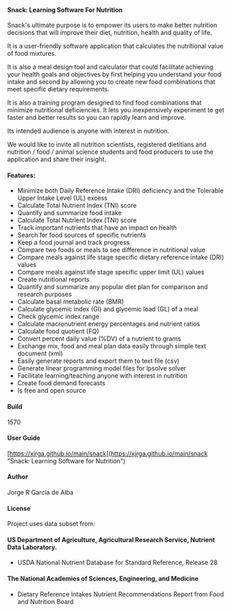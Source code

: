 #### Snack: Learning Software For Nutrition
 
 Snack's ultimate purpose is to empower its users to make better nutrition
decisions that will improve their diet, nutrition, health and quality of life.
	 
 It is a user-friendly software application that calculates the nutritional value
of food mixtures.
	
 It is also a meal design tool and calculator that could facilitate achieving
your health goals and objectives by first helping you understand your food intake 
and second by allowing you to create new food combinations that meet specific 
dietary requirements. 
	
 It is also a training program designed to find food combinations that minimize 
nutritional deficiencies. It lets you inexpensively experiment to get faster and 
better results so you can rapidly learn and improve.
	
 Its intended audience is anyone with interest in nutrition.
 
 We would like to invite all nutrition scientists, registered dietitians and 
nutrition / food / animal science students and food producers to use the application
and share their insight.

#### Features:

  * Minimize both Daily Reference Intake (DRI) deficiency and the Tolerable Upper Intake Level (UL) excess
  * Calculate Total Nutrient Index (TNI) score
  * Quantify and summarize food intake
  * Calculate Total Nutrient Index (TNI) score
  * Track important nutrients that have an impact on health
  * Search for food sources of specific nutrients
  * Keep a food journal and track progress
  * Compare two foods or meals to see difference in nutritional value
  * Compare meals against life stage specific dietary reference intake (DRI) values
  * Compare meals against life stage specific upper limit (UL) values
  * Create nutritional reports
  * Quantify and summarize any popular diet plan for comparison and research purposes
  * Calculate basal metabolic rate (BMR)
  * Calculate glycemic index (GI) and glycemic load (GL) of a meal
  * Check glycemic index range
  * Calculate macronutrient energy percentages and nutrient ratios
  * Calculate food quotient (FQ)
  * Convert percent daily value (%DV) of a nutrient to grams
  * Exchange mix, food and meal plan data easily through simple text document (xml)
  * Easily generate reports and export them to text file (csv)
  * Generate linear programming model files for lpsolve solver  
  * Facilitate learning/teaching anyone with interest in nutrition
  * Create food demand forecasts
  * Is free and open source


#### Build

1570

#### User Guide

[https://xjrga.github.io/main/snack](https://xjrga.github.io/main/snack "Snack: Learning Software for Nutrition")

#### Author

Jorge R Garcia de Alba

#### License


Project uses data subset from:

#### US Department of Agriculture, Agricultural Research Service, Nutrient Data Laboratory.
* USDA National Nutrient Database for Standard Reference, Release 28

#### The National Academies of Sciences, Engineering, and Medicine
* Dietary Reference Intakes Nutrient Recommendations Report from Food and Nutrition Board